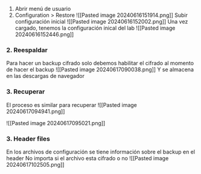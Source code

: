 
1. Abrir menú de usuario 
2. Configuration > Restore
	 ![[Pasted image 20240616151914.png]]
	  Subir configuración inicial    ![[Pasted image 20240616152002.png]]
	  Una vez cargado, tenemos la configuración inical del lab
   ![[Pasted image 20240616152446.png]]


###  2. Reespaldar
Para hacer un backup cifrado solo debemos habilitar el cifrado al momento de hacer el backup
![[Pasted image 20240617090038.png]]
Y se almacena en las descargas de navegador

### 3. Recuperar
El proceso es similar para recuperar
![[Pasted image 20240617094941.png]]

![[Pasted image 20240617095021.png]]

### 3. Header files
En los archivos de configuración se tiene información sobre el backup en el header
No importa si el archivo esta cifrado o no
![[Pasted image 20240617102505.png]]